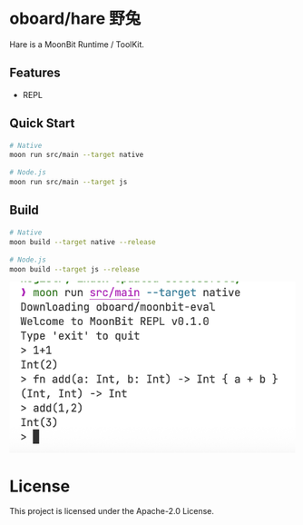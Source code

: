 # oboard/hare 野兔

Hare is a MoonBit Runtime / ToolKit.

## Features

- REPL
<!-- - Package Manager ()
- Build Tool
- Debugger -->

## Quick Start

```bash
# Native
moon run src/main --target native
```

```bash
# Node.js
moon run src/main --target js
```

## Build

```bash
# Native
moon build --target native --release
```

```bash
# Node.js
moon build --target js --release
```

!["screenshot"](screenshot.png)

# License

This project is licensed under the Apache-2.0 License.
